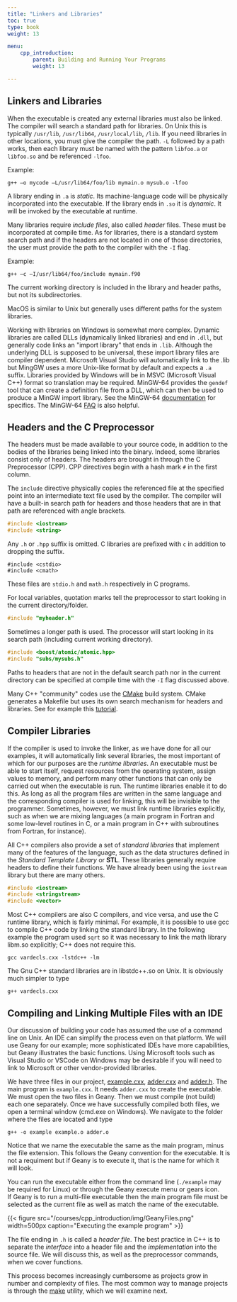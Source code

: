 ```yaml
---
title: "Linkers and Libraries"
toc: true
type: book
weight: 13

menu:
    cpp_introduction:
        parent: Building and Running Your Programs
        weight: 13

---
```


## Linkers and Libraries

When the executable is created any external libraries must also be linked.
The compiler will search a standard path for libraries.  On Unix this is typically `/usr/lib`, `/usr/lib64`, `/usr/local/lib`, `/lib`.
If you need libraries in other locations, you must give the compiler the path. `-L` followed by a path works, then each library must be named with the pattern `libfoo.a` or `libfoo.so` and be referenced `-lfoo`.  

Example:
```
g++ –o mycode –L/usr/lib64/foo/lib mymain.o mysub.o -lfoo
```

A library ending in `.a` is _static_.  Its machine-language code will be physically incorporated into the executable.  If the library ends in `.so` it is _dynamic_.  It will be invoked by the executable at runtime.

Many libraries require _include files_, also called _header_ files.  These must be incorporated at compile time.  As for libraries, there is a standard system search path and if the headers are not located in one of those directories, the user must provide the path to the compiler with the `-I` flag.

Example:
```
g++ –c –I/usr/lib64/foo/include mymain.f90 
```
The current working directory is included in the library and header paths, but not its subdirectories.

MacOS is similar to Unix but generally uses different paths for the system libraries.

Working with libraries on Windows is somewhat more complex.  Dynamic libraries are called DLLs (dynamically linked libraries) and end in `.dll`, but generally code links an "import library" that ends in `.lib`.  Although the underlying DLL is supposed to be universal, these import library files are compiler dependent.  Microsoft Visual Studio will automatically link to the .lib but MingGW uses a more Unix-like format by default and expects a `.a` suffix.  Libraries provided by Windows will be in MSVC (Microsoft Visual C++) format so translation may be required.  MinGW-64 provides the `gendef` tool that can create a definition file from a DLL, which can then be used to produce a MinGW import library.  See the MinGW-64 [documentation](https://sourceforge.net/p/mingw-w64/wiki2/gendef/) for specifics.  The MinGW-64 [FAQ](https://sourceforge.net/p/mingw-w64/wiki2/FAQ/) is also helpful.

## Headers and the C Preprocessor

The headers must be made available to your source code, in addition to the bodies of the libraries being linked into the binary.  Indeed, some libraries consist only of headers.  The headers are brought in through the C Preprocessor (CPP).  CPP directives begin with a hash mark `#` in the first column.  

The `include` directive physically copies the referenced file at the specified point into an intermediate text file used by the compiler.  The compiler will have a built-in search path for headers and those headers that are in that path are referenced with angle brackets.
```c++
#include <iostream>
#include <string>
```
Any `.h` or `.hpp` suffix is omitted.  C libraries are prefixed with `c` in addition to dropping the suffix.
```
#include <cstdio>
#include <cmath>
```
These files are `stdio.h` and `math.h` respectively in C programs.

For local variables, quotation marks tell the preprocessor to start looking in the current directory/folder.
```c++
#include "myheader.h"
```
Sometimes a longer path is used.  The processor will start looking in its search path (including current working directory).
```c++
#include <boost/atomic/atomic.hpp>
#include "subs/mysubs.h"
```
Paths to headers that are not in the default search path nor in the current directory 
can be specified at compile time with the `-I` flag discussed above.

Many C++ "community" codes use the [CMake](https://cmake.org) build system.  CMake generates a Makefile but uses its own search mechanism for headers and libraries.  See for example this [tutorial](https://gitlab.kitware.com/cmake/community/-/wikis/doc/tutorials/How-To-Find-Libraries).

## Compiler Libraries

If the compiler is used to invoke the linker, as we have done for all our examples, it will automatically link several libraries, the most important of which for our purposes are the _runtime libraries_.  An executable must be able to start itself, request resources from the operating system, assign values to memory, and perform many other functions that can only be carried out when the executable is run.  The runtime libraries enable it to do this.  As long as all the program files are written in the same language and the corresponding compiler is used for linking, this will be invisible to the programmer.  Sometimes, however, we must link runtime libraries explicitly, such as when we are mixing languages (a main program in Fortran and some low-level routines in C, or a main program in C++ with subroutines from Fortran, for instance).  

All C++ compilers also provide a set of _standard libraries_ that implement many of the features of the language, such as the data structures defined in the _Standard Template Library_ or **STL**. These libraries generally require headers to define their functions.  We have already been using the `iostream` library but there are many others.

```c++
#include <iostream>
#include <stringstream>
#include <vector>
```
Most C++ compilers are also C compilers, and vice versa, and use the C runtime library, which is fairly minimal.  For example, it is possible to use gcc to compile C++ code by linking the standard library.  In the following example the program used `sqrt` so it was necessary to link the math library libm.so explicitly; C++ does not require this.
```no-highlight
gcc vardecls.cxx -lstdc++ -lm
```
The Gnu C++ standard libraries are in libstdc++.so on Unix.  It is obviously much simpler to type
```no-highlight
g++ vardecls.cxx
```
## Compiling and Linking Multiple Files with an IDE

Our discussion of building your code has assumed the use of a command line on Unix.  An IDE can simplify the process even on that platform.
We will use Geany for our example; more sophisticated IDEs have more capabilities, but Geany illustrates the basic functions.
Using Microsoft tools such as Visual Studio or VSCode on Windows may be desirable if you will need to link to Microsoft or other vendor-provided libraries.

We have three files in our project, [example.cxx](/courses/cpp_introduction/compiler_example/example.cxx), [adder.cxx](/courses/cpp_introduction/compiler_example/adder.cxx) and [adder.h](/courses/cpp_introduction/compiler_example/adder.h).  The main program is `example.cxx`.  It needs `adder.cxx` to create the executable.  We must open the two files in Geany.  Then we must compile (not build) each one separately.  Once we have successfully compiled both files, we open a terminal window (cmd.exe on Windows).  We navigate to the folder where the files are located and type 
```
g++ -o example example.o adder.o
```
Notice that we name the executable the same as the main program, minus the file extension.  This follows the Geany convention for the executable.  It is not a requiment but if Geany is to execute it, that is the name for which it will look.

You can run the executable either from the command line (`./example` may be required for Linux) or through the Geany execute menu or gears icon.  
If Geany is to run a multi-file executable then the main program file must be selected as the current file as well as match the name of the executable.

{{< figure src="/courses/cpp_introduction/img/GeanyFiles.png" width=500px caption="Executing the example program" >}}

The file ending in `.h` is called a _header file_. The best practice in C++ is to separate the _interface_ into a header file and the _implementation_ into the source file. We will discuss this, as well as the preprocessor commands, when we cover functions.

This process becomes increasingly cumbersome as projects grow in number and complexity of files.  The most common way to manage projects is through the [make](courses/cpp_introduction/make.md) utility, which we will examine next.
